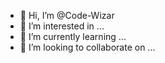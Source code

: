 - 👋 Hi, I’m @Code-Wizar
- 👀 I’m interested in ...
- 🌱 I’m currently learning ...
- 💞️ I’m looking to collaborate on ...


<!---
Code-Wizar/Code-Wizar is a ✨ special ✨ repository because its `README.md` (this file) appears on your GitHub profile.
You can click the Preview link to take a look at your changes.
--->
